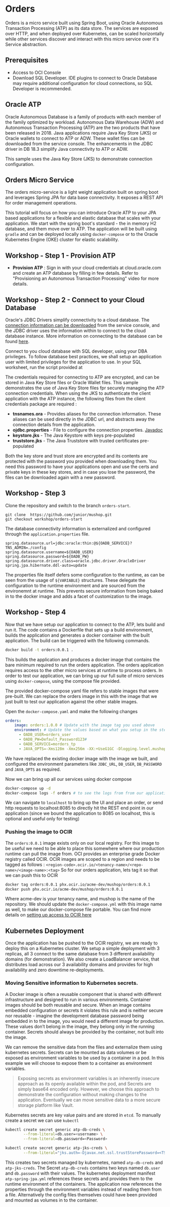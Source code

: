 # Orders

Orders is a micro service built using Spring Boot, using Oracle Autonomous Transaction Processing (ATP) as its data store. The services are exposed over HTTP, and when deployed over Kubernetes, can be scaled horizontally while other services discover and interact with this micro service over it's Service abstraction.

## Prerequisites

* Access to OCI Console
* Download SQL Developer. IDE plugins to connect to Oracle Database may require additional configuration for cloud connections, so SQL Developer is recommended.

## Oracle ATP

Oracle Autonomous Database is a family of products with each member of the family optimized by workload. Autonomous Data Warehouse (ADW) and Autonomous Transaction Processing (ATP) are the two products that have been released in 2018.
Java applications require Java Key Store (JKS) or Oracle wallets to connect to ATP or ADW. These wallet files can be downloaded from the service console. The enhancements in the JDBC driver in DB 18.3 simplify Java connectivity to ATP or ADW. 

This sample uses the Java Key Store (JKS) to demonstrate connection configuration.

## Orders Micro Service

The orders micro-service is a light weight application built on spring boot and leverages Spring JPA for data base connectivity. It exposes a REST API for order management operations.

This tutorial will focus on how you can introduce Oracle ATP to your JPA based applications for a flexible and elastic database that scales with your application. We start with the spring boot's standard - the in memory H2 database, and them move over to ATP. The application will be built using `gradle` and can be deployed locally using `docker-compose` or to the Oracle Kubernetes Engine (OKE) cluster for elastic scalability.

## Workshop - Step 1 - Provision ATP

- **Provision ATP** : Sign in with your cloud credentials at cloud.oracle.com and create an ATP database by filling in few details. Refer to "Provisioning an Autonomous Transaction Processing" video for more details.


## Workshop - Step 2 - Connect to your Cloud Database

Oracle's JDBC Drivers simplify connectivity to a cloud database. The [connection information can be downloaded][download_client_creds] from the service console, and the JDBC driver uses the information within to connect to the cloud database instance. More information on connecting to the database can be found [here][connection_info].

Connect to you cloud database with SQL developer, using your DBA privileges. To follow database best practices, we shall setup an application user with limited privileges for the application to use. In your SQL worksheet, run the script provided at



The credentials required for connecting to ATP are encrypted, and can be stored in Java Key Store files or Oracle Wallet files. This sample demonstrates the use of Java Key Store files fpr securely managing the ATP connection credentials. When using the JKS to authenticate the client application with the ATP instance, the following files from the client credentials package are required :

- **tnsnames.ora** - Provides aliases for the connection information. These aliases can be used directly in the JDBC url, and abstracts away the connection details from the application.
- **ojdbc.properties** - File to configure the connection properties. [Javadoc][ojdbc_javadoc]
- **keystore.jks** - The Java Keystore with keys pre-populated 
- **truststore.jks** - The Java Truststore with trusted certificates pre-populated

Both the key store and trust store are encrypted and its contents are protected with the password you provided when downloading them. You need this password to have your applications open and use the certs and private keys in these key stores, and in case you lose the password, the files can be downloaded again with a new password.

## Workshop - Step 3

Clone the repository and switch to the branch `orders-start`. 

```
git clone  https://github.com/junior/mushop.git
git checkout workshop/orders-start
```

The database connectivity information is externalized and configured through the `application.properties` file.

```text
spring.datasource.url=jdbc:oracle:thin:@${OADB_SERVICE}?TNS_ADMIN=./config
spring.datasource.username=${OADB_USER}
spring.datasource.password=${OADB_PW}
spring.datasource.driver.class=oracle.jdbc.driver.OracleDriver
spring.jpa.hibernate.ddl-auto=update
```
The properties file itself defers some configuration to the runtime, as can be seen from the usage of `${VARIABLE}` structures. These delegate the configuration to the runtime environment and are sourced from the environemnt at runtime. This prevents secure information from being baked in to the docker image and adds a facet of customization to the image.

## Workshop - Step 4

Now that we have setup our application to connect to the ATP, lets build and run it. The code contains a Dockerfile that sets up a build environment, builds the application and generates a docker container with the built application.
The build can be triggered with the following commands.

``` bash
docker build -t orders:0.0.1 .

```
This builds the application and produces a docker image that contains the bare minimum required to run the orders application. The orders application requires access to the other micro services at runtime to process orders. In order to test our application, we can bring up our full suite of micro services using `docker-compose`, using the compose file provided.

The provided docker-compose yaml file refers to stable images that were pre-built. We can replace the orders image in this with the image that we just built to test our application against the other stable images.

Open the `docker-compose.yaml` and make the following changes

``` yaml
orders:
    image: orders:1.0.0 # Update with the image tag you used above
    environment: # Update the values based on what you setup in the step above
      - OADB_USER=orders_user
      - OADB_PW=Default_Password123#
      - OADB_SERVICE=morders_tp
      - JAVA_OPTS=-Xms128m -Xmx256m -XX:+UseG1GC -Dlogging.level.mushop.orders=TRACE -Djavax.net.ssl.trustStorePassword=Welcome123 -Djavax.net.ssl.keyStorePassword=Welcome123 -Djava.security.egd=file:/dev/urandom -Dspring.zipkin.enabled=false

```
We have replaced the existing docker image with the image we built, and configured the environment parameters like `JDBC_URL`, `DB_USER`, `DB_PASSWORD` and `JAVA_OPTS` as required.

Now we can bring up all our services using docker compose

``` bash
docker-compose up -d
docker-compose logs -f orders # to see the logs from from our application
```
We can navigate to `localhost` to bring up the UI and place an order, or send http requests to localhost:8085 to directly hit the REST end point in our application (since we bound the application to 8085 on localhost, this is optional and useful only for testing)


### Pushing the image to OCIR

The `orders:0.0.1` image exists only on our local registry. For this image to be useful we need to be able to place this somewhere where our production runtime can pull the image from. OCI provides an enterprise grade Docker registry called OCIR. OCIR images are scoped to a region and needs to be tagged as follows :
`<region-code>.ocir.io/<tenancy-name>/<repo-name>/<image-name>:<tag>`
So for our orders application, lets tag it so that we can push this to OCIR

``` bash
docker tag orders:0.0.1 phx.ocir.io/acme-dev/mushop/orders:0.0.1
docker push phx.ocir.io/acme-dev/mushop/orders:0.0.1
```
Where acme-dev is your tenancy name, and mushop is the name of the repository.
We should update the `docker-compose.yml` with this image name as well, to make our docker-compose file portable.
You can find more details on [setting up access to OCIR here][OCIR_OBE]

## Kubernetes Deployment

Once the application has be pushed to the OCIR registry, we are ready to deploy this on a Kubernetes cluster. We setup a simple deployment with 3 replicas, all 3 connect to the same database from 3 different availability domains (for demonstration). We also create a LoadBalancer service, that distributes load across our 3 availability domains and provides for high availability and zero downtime re-deployments.

### Moving Sensitive information to Kubernetes secrets.

A Docker image is often a reusable component that is shared with different infrastructure and designed to run in various environments. Container images should be both reusable and secure. When an image contains embedded configuration or secrets it violates this rule and is neither secure nor reusable - imagine the development database password being embedded in to the image, you would need a different image for production. These values don’t belong in the image, they belong only in the running container. Secrets should always be provided by the container, not built into the image.

We can remove the sensitive data from the files and externalize them using kubernetes secrets. Secrets can be mounted as data volumes or be exposed as environment variables to be used by a container in a pod. In this example we will choose to expose them to a container as environment variables.
>Exposing secrets as environment variables is an inherently insecure approach as its openly available within the pod, and Secrets are simply base64 encoded only. However, we choose this approach to demonstrate the configuration without making changes to the application. Eventually we can move sensitive data to a more secure storage platform like Vault.

Kubernetes secrets are key value pairs and are stored in `etcd`. To manually create a secret we can use `kubectl`

``` bash
kubectl create secret generic atp-db-creds \
        --from-literal=db.user=<username> \
        --from-literal=db.password=<Password>

kubectl create secret generic atp-jks-creds \
        --from-literal="jks.auth=-Djavax.net.ssl.trustStorePassword=<TSPassword> -Djavax.net.ssl.keyStorePassword=<KSPassword>"
```

This creates two secrets managed by kubernetes, named `atp-db-creds` and `atp-jks-creds`. The Secret `atp-db-creds` contains two keys named `db.user` and `db.password` with their values. 
The kubernetes deployment manifest `atp-spring-jpa.yml` references these secrets and provides them to the runtime environment of the containers. The application now references the properties through the environment variables instead of reading them from a file. Alternatively the config files themselves could have been provided and mounted as volumes in to the container.


[connection_info]: https://docs.oracle.com/en/cloud/paas/atp-cloud/atpug/connect-jdbc-thin-wallet.html#GUID-F1D7452F-5E67-4418-B16B-B6A7B92F26A4
[spring_data_rest_sample]: https://github.com/spring-guides/gs-accessing-data-rest
[download_client_creds]: https://docs.oracle.com/en/cloud/paas/atp-cloud/atpug/connect-download-wallet.html#GUID-B06202D2-0597-41AA-9481-3B174F75D4B1
[ojdbc_javadoc]: https://docs.oracle.com/en/database/oracle/oracle-database/18/jajdb/oracle/jdbc/OracleConnection.html#CONNECTION_PROPERTY_CONFIG_FILE
[TNS_ADMIN]:https://docs.oracle.com/en/database/oracle/oracle-database/18/jajdb/oracle/jdbc/OracleConnection.html#CONNECTION_PROPERTY_TNS_ADMIN
[proxy_tnsnames]:https://docs.oracle.com/en/cloud/paas/atp-cloud/atpug/connect-jdbc-thin-wallet.html#GUID-6FA58792-CA32-47D0-A328-C6F797183B62
[gradle_custom_repo]:https://docs.gradle.org/current/userguide/repository_types.html#sub:authentication_schemes
[maven_jdbc]:https://orahub.oraclecorp.com/ateam/maven-jdbc
[bootJar]:https://docs.spring.io/spring-boot/docs/current/gradle-plugin/reference/html/#packaging-executable
[OCIR_OBE]:https://www.oracle.com/webfolder/technetwork/tutorials/obe/oci/registry/index.html

